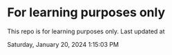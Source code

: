 # For learning purposes only
This repo is for learning purposes only.
Last updated at

Saturday, January 20, 2024 1:15:03 PM

